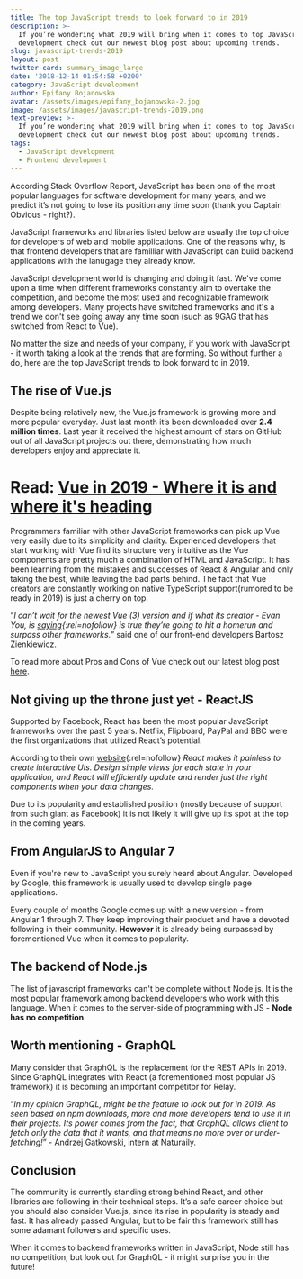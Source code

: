 ```yaml
---
title: The top JavaScript trends to look forward to in 2019
description: >-
  If you’re wondering what 2019 will bring when it comes to top JavaScript
  development check out our newest blog post about upcoming trends. 
slug: javascript-trends-2019
layout: post
twitter-card: summary_image_large
date: '2018-12-14 01:54:58 +0200'
category: JavaScript development
author: Epifany Bojanowska
avatar: /assets/images/epifany_bojanowska-2.jpg
image: /assets/images/javascript-trends-2019.png
text-preview: >-
  If you’re wondering what 2019 will bring when it comes to top JavaScript
  development check out our newest blog post about upcoming trends. 
tags:
  - JavaScript development
  - Frontend development
---
```

According Stack Overflow Report, JavaScript has been one of the most popular languages for software development for many years, and we predict it’s not going to lose its position any time soon (thank you Captain Obvious - right?). 

JavaScript frameworks and libraries listed below are usually the top choice for developers of web and mobile applications. One of the reasons why, is that frontend developers that are familliar with JavaScript can build backend applications with the lanugage they already know.

JavaScript development world is changing and doing it fast. We've come upon a time when different frameworks constantly aim to overtake the competition, and become the most used and recognizable framework among developers. Many projects have switched frameworks and it's a trend we don't see going away any time soon (such as 9GAG that has switched from React to Vue).

No matter the size and needs of your company, if you work with JavaScript - it worth taking a look at the trends that are forming. So without further a do, here are the top JavaScript trends to look forward to in 2019.

## The rise of Vue.js

Despite being relatively new, the Vue.js framework is growing more and more popular everyday. Just last month it’s been downloaded over **2.4 million times**. Last year it received the highest amount of stars on GitHub out of all JavaScript projects out there, demonstrating how much developers enjoy and appreciate it.

# Read: [Vue in 2019 - Where it is and where it's heading](https://naturaily.com/blog/vue-2019)

Programmers familiar with other JavaScript frameworks can pick up Vue very easily due to its simplicity and clarity. Experienced developers that start working with Vue find its structure very intuitive as the Vue components are pretty much a combination of HTML and JavaScript. It has been learning from the mistakes and successes of React & Angular and only taking the best, while leaving the bad parts behind. The fact that Vue creators are constantly working on native TypeScript support(rumored to be ready in 2019) is just a cherry on top.

“_I can’t wait for the newest Vue (3) version and if what its creator - Evan You, is [saying](https://medium.com/the-vue-point/plans-for-the-next-iteration-of-vue-js-777ffea6fabf){:rel=nofollow} is true they’re going to hit a homerun and surpass other frameworks._” said one of our front-end developers Bartosz Zienkiewicz.

To read more about Pros and Cons of Vue check out our latest blog post [here](https://naturaily.com/blog/pros-cons-vue-js).

##  Not giving up the throne just yet - ReactJS

Supported by Facebook, React has been the most popular JavaScript frameworks over the past 5 years. Netflix, Flipboard, PayPal and BBC were the first organizations that utilized React’s potential. 

According to their own [website](https://reactjs.org){:rel=nofollow} _React makes it painless to create interactive UIs. Design simple views for each state in your application, and React will efficiently update and render just the right components when your data changes._

Due to its popularity and established position (mostly because of support from such giant as Facebook) it is not likely it will give up its spot at the top in the coming years.

## From AngularJS to Angular 7

Even if you're new to JavaScript you surely heard about Angular. Developed by Google, this framework is usually used to develop single page applications. 

Every couple of months Google comes up with a new version - from Angular 1 through 7. They keep improving their product and have a devoted following in their community. **However** it is already being surpassed by forementioned Vue when it comes to popularity.

## The backend of Node.js 

The list of javascript frameworks can't be complete without Node.js. It is the most popular framework among backend developers who work with this language. When it comes to the server-side of programming with JS - **Node has no competition**.


## Worth mentioning - GraphQL

Many consider that GraphQL is the replacement for the REST APIs in 2019. Since GraphQL integrates with React (a forementioned most popular JS framework) it is becoming an important competitor for Relay.

“_In my opinion GraphQL, might be the feature to look out for in 2019. As seen based on npm downloads, more and more developers tend to use it in their projects. Its power comes from the fact, that GraphQL allows client to fetch only the data that it wants, and that means no more over or under-fetching!_” - Andrzej Gatkowski, intern at Naturaily.

## Conclusion

The community is currently standing strong behind React, and other libraries are following in their technical steps. It’s a safe career choice but you should also consider Vue.js, since its rise in popularity is steady and fast. It has already passed Angular, but to be fair this framework still has some adamant followers and specific uses.


When it comes to backend frameworks written in JavaScript, Node still has no competition, but look out for GraphQL - it might surprise you in the future!



